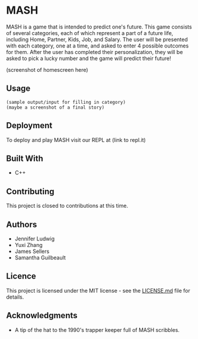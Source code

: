 # MASH
MASH is a game that is intended to predict one's future. This game consists of several categories, each of which represent a part
of a future life, including Home, Partner, Kids, Job, and Salary. The user will be presented with each category, one at a time,
and asked to enter 4 possible outcomes for them. After the user has completed their personalization, they will be asked to pick a 
lucky number and the game will predict their future!

(screenshot of homescreen here)

## Usage
```
(sample output/input for filling in category)
(maybe a screenshot of a final story)
```

## Deployment
To deploy and play MASH visit our REPL at (link to repl.it)

## Built With
* C++

## Contributing
This project is closed to contributions at this time.

## Authors
* Jennifer Ludwig
* Yuxi Zhang
* James Sellers
* Samantha Guilbeault

## Licence
This project is licensed under the MIT license - see the [LICENSE.md](../blob/master/LICENSE) file for details.

## Acknowledgments
* A tip of the hat to the 1990's trapper keeper full of MASH scribbles.
